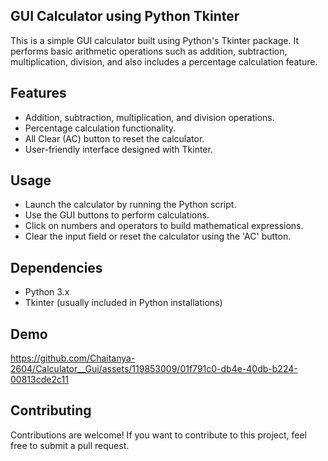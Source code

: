 
## GUI Calculator using Python Tkinter
This is a simple GUI calculator built using Python's Tkinter package. It performs basic arithmetic operations such as addition, subtraction, multiplication, division, and also includes a percentage calculation feature.

## Features
* Addition, subtraction, multiplication, and division operations.
* Percentage calculation functionality.
* All Clear (AC) button to reset the calculator.
* User-friendly interface designed with Tkinter.

## Usage
* Launch the calculator by running the Python script.
* Use the GUI buttons to perform calculations.
* Click on numbers and operators to build mathematical expressions.
* Clear the input field or reset the calculator using the 'AC' button.

  
## Dependencies
* Python 3.x
* Tkinter (usually included in Python installations)

## Demo

https://github.com/Chaitanya-2604/Calculator__Gui/assets/119853009/01f791c0-db4e-40db-b224-00813cde2c11

## Contributing
Contributions are welcome! If you want to contribute to this project, feel free to submit a pull request.
